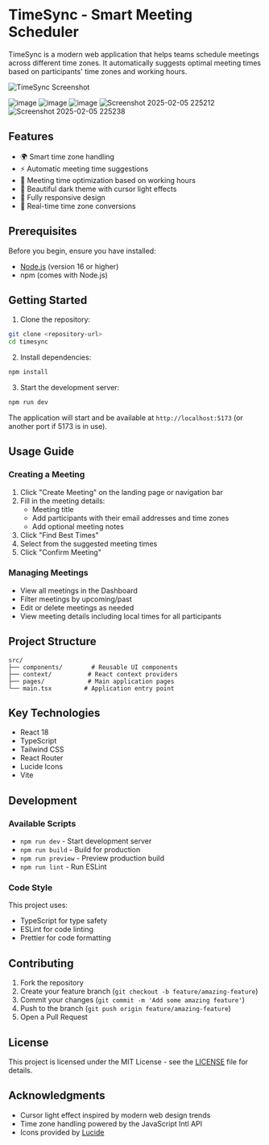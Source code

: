 # TimeSync - Smart Meeting Scheduler

TimeSync is a modern web application that helps teams schedule meetings across different time zones. It automatically suggests optimal meeting times based on participants' time zones and working hours.

![TimeSync Screenshot](https://images.unsplash.com/photo-1517245386807-bb43f82c33c4?auto=format&fit=crop&q=80&w=2340)

![image](https://github.com/user-attachments/assets/7b5a2756-a3d1-4a61-bad3-dc2b86e5b856)
![image](https://github.com/user-attachments/assets/d4f435e8-172b-4bd9-bef4-f03ac0793a05)
![image](https://github.com/user-attachments/assets/6defcc8c-810a-4a44-9ba9-cc28c684ab92)
![Screenshot 2025-02-05 225212](https://github.com/user-attachments/assets/7977003f-fb15-4dca-98f7-b18e4b982f08)
![Screenshot 2025-02-05 225238](https://github.com/user-attachments/assets/54e1e2e3-18fc-4c8e-9882-acc8606a5bc7)

## Features

- 🌍 Smart time zone handling
- ⚡ Automatic meeting time suggestions
- 🎯 Meeting time optimization based on working hours
- 💫 Beautiful dark theme with cursor light effects
- 📱 Fully responsive design
- 🔄 Real-time time zone conversions

## Prerequisites

Before you begin, ensure you have installed:
- [Node.js](https://nodejs.org/) (version 16 or higher)
- npm (comes with Node.js)

## Getting Started

1. Clone the repository:
```bash
git clone <repository-url>
cd timesync
```

2. Install dependencies:
```bash
npm install
```

3. Start the development server:
```bash
npm run dev
```

The application will start and be available at `http://localhost:5173` (or another port if 5173 is in use).

## Usage Guide

### Creating a Meeting

1. Click "Create Meeting" on the landing page or navigation bar
2. Fill in the meeting details:
   - Meeting title
   - Add participants with their email addresses and time zones
   - Add optional meeting notes
3. Click "Find Best Times"
4. Select from the suggested meeting times
5. Click "Confirm Meeting"

### Managing Meetings

- View all meetings in the Dashboard
- Filter meetings by upcoming/past
- Edit or delete meetings as needed
- View meeting details including local times for all participants

## Project Structure

```
src/
├── components/        # Reusable UI components
├── context/          # React context providers
├── pages/            # Main application pages
└── main.tsx         # Application entry point
```

## Key Technologies

- React 18
- TypeScript
- Tailwind CSS
- React Router
- Lucide Icons
- Vite

## Development

### Available Scripts

- `npm run dev` - Start development server
- `npm run build` - Build for production
- `npm run preview` - Preview production build
- `npm run lint` - Run ESLint

### Code Style

This project uses:
- TypeScript for type safety
- ESLint for code linting
- Prettier for code formatting

## Contributing

1. Fork the repository
2. Create your feature branch (`git checkout -b feature/amazing-feature`)
3. Commit your changes (`git commit -m 'Add some amazing feature'`)
4. Push to the branch (`git push origin feature/amazing-feature`)
5. Open a Pull Request

## License

This project is licensed under the MIT License - see the [LICENSE](LICENSE) file for details.

## Acknowledgments

- Cursor light effect inspired by modern web design trends
- Time zone handling powered by the JavaScript Intl API
- Icons provided by [Lucide](https://lucide.dev/)
